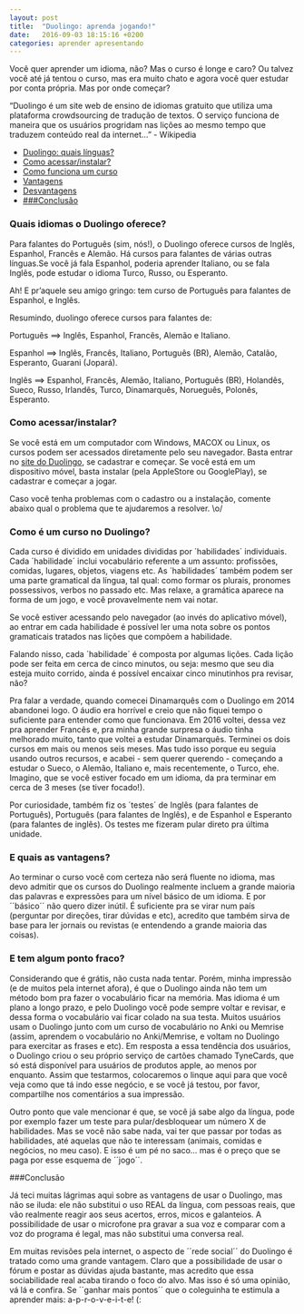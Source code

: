 ```yaml
---
layout: post
title:  "Duolingo: aprenda jogando!"
date:   2016-09-03 18:15:16 +0200
categories: aprender apresentando
---
```


Você quer aprender um idioma, não? Mas o curso é longe e caro?
Ou talvez você até já tentou o curso, mas era muito chato e agora você quer estudar por conta
própria. Mas por onde começar?

“Duolingo é um site web de ensino de idiomas gratuito que utiliza uma plataforma crowdsourcing de tradução de textos. O serviço funciona de maneira que os usuários progridam nas lições ao mesmo tempo que traduzem conteúdo real da internet…” - Wikipedia

* <a href="#linguas">Duolingo: quais línguas?</a>
* <a href="#acesso">Como acessar/instalar?</a>
* <a href="#curso">Como funciona um curso</a>
* <a href="#vantagens">Vantagens</a>
* <a href="#desvantagens">Desvantagens</a>
* [###Conclusão](###conclusão)


 <h3 id="linguas">Quais idiomas o Duolingo oferece?</h3>

Para falantes do Português (sim, nós!), o Duolingo oferece cursos de Inglês, Espanhol, Francês e Alemão. Há cursos para falantes de várias outras línguas.Se você já fala Espanhol, poderia aprender Italiano, ou se fala Inglês, pode estudar o idioma Turco, Russo, ou Esperanto.

Ah! E pr’aquele seu amigo gringo: tem curso de Português para falantes de Espanhol, e Inglês.

Resumindo, duolingo oferece cursos para falantes de:

Português ==> Inglês, Espanhol, Francês, Alemão e Italiano.

Espanhol ==> Inglês, Francês, Italiano, Português (BR), Alemão, Catalão, Esperanto, Guarani (Jopará).

Inglês ==> Espanhol, Francês, Alemão, Italiano, Português (BR), Holandês, Sueco, Russo, Irlandês, Turco, Dinamarquês, Norueguês, Polonês, Esperanto.

<h3 id="acesso">Como acessar/instalar?</h3>

Se você está em um computador com Windows, MACOX ou Linux, os cursos podem ser acessados diretamente pelo seu navegador. Basta entrar no <a href="htttp://duolingo.com">site do Duolingo</a>, se cadastrar e começar. Se você está em um dispositivo móvel, basta instalar (pela AppleStore ou GooglePlay), se cadastrar e começar a jogar.

Caso você tenha problemas com o cadastro ou a instalação, comente abaixo qual o problema que te ajudaremos a resolver. \o/


<h3 id="curso">Como é um curso no Duolingo?</h3>

Cada curso é dividido em unidades divididas por ´habilidades´ individuais. Cada ´habilidade´ inclui vocabulário referente a um assunto: profissões, comidas, lugares, objetos, viagens etc. As ´habilidades´ também podem ser uma parte gramatical da língua, tal qual: como formar os plurais, pronomes possessivos, verbos no passado etc. Mas relaxe, a gramática aparece na forma de um jogo, e você provavelmente nem vai notar.

Se você estiver acessando pelo navegador (ao invés do aplicativo móvel), ao entrar em cada habilidade é possível ler uma nota sobre os pontos gramaticais tratados nas lições que compõem a habilidade.

Falando nisso, cada ´habilidade´ é composta por algumas lições. Cada lição pode ser feita em cerca de cinco minutos, ou seja: mesmo que seu dia esteja muito corrido, ainda é possível encaixar cinco minutinhos pra revisar, não?

Pra falar a verdade, quando comecei Dinamarquês com o Duolingo em 2014 abandonei logo. O áudio era horrível e creio que não fiquei tempo o suficiente para entender como que funcionava. Em 2016 voltei, dessa vez pra aprender Francês e, pra minha grande surpresa o áudio tinha melhorado muito, tanto que voltei a estudar Dinamarquês. Terminei os dois cursos em mais ou menos seis meses. Mas tudo isso porque eu seguia usando outros recursos, e acabei - sem querer querendo - começando a estudar o Sueco, o Alemão, Italiano e, mais recentemente, o Turco, ehe. Imagino, que se você estiver focado em um idioma, da pra terminar em cerca de 3 meses (se tiver focado!).

Por curiosidade, também fiz os ´testes´ de Inglês (para falantes de Português), Português (para falantes de Inglês), e de Espanhol e Esperanto (para falantes de inglês). Os testes me fizeram pular direto pra última unidade.


<h3 id="vantagens">E quais as vantagens?</h3>

Ao terminar o curso você com certeza não será fluente no idioma, mas devo admitir que os cursos do Duolingo realmente incluem a grande maioria das palavras e expressões para um nível básico de um idioma. E por ´´básico´´ não quero dizer inútil. É suficiente pra se virar num país (perguntar por direções, tirar dúvidas e etc), acredito que também sirva de base para ler jornais ou revistas (e entendendo a grande maioria das coisas).
<h3 id="desvantagens">E tem algum ponto fraco?</h3>

Considerando que é grátis, não custa nada tentar. Porém, minha impressão (e de muitos pela internet afora), é que o Duolingo ainda não tem um método bom pra fazer o vocabulário ficar na memória. Mas idioma é um plano a longo prazo, e pelo Duolingo você pode sempre voltar e revisar, e dessa forma o vocabulário vai ficar colado na sua testa.
Muitos usuários usam o Duolingo junto com um curso de vocabulário no Anki ou Memrise (assim, aprendem o vocabulário no Anki/Memrise, e voltam no Duolingo para exercitar as frases e etc).
Em resposta a essa tendência dos usuários, o Duolingo criou o seu próprio serviço de cartões chamado TyneCards, que só está disponível para usuários de produtos apple, ao menos por enquanto. Assim que testarmos, colocaremos o linque aqui para que você veja como que tá indo esse negócio, e se você já testou, por favor, compartilhe nos comentários a sua impressão.

Outro ponto que vale mencionar é que, se você já sabe algo da língua, pode por exemplo fazer um teste para pular/desbloquear um número X de habilidades. Mas se você não sabe nada, vai ter que passar por todas as habilidades, até aquelas que não te interessam (animais, comidas e negócios, no meu caso). E isso é um pé no saco… mas é o preço que se paga por esse esquema de ´´jogo´´.


###Conclusão

Já teci muitas lágrimas aqui sobre as vantagens de usar o Duolingo, mas não se iluda: ele não substitui o uso REAL da língua, com pessoas reais, que vão realmente reagir aos seus acertos, erros, micos e galanteios. A possibilidade de usar o microfone pra gravar a sua voz e comparar com a voz do programa é legal, mas não substitui uma conversa real.

Em muitas revisões pela internet, o aspecto de ´´rede social´´ do Duolingo é tratado como uma grande vantagem. Claro que a possibilidade de usar o fórum e postar as dúvidas ajuda bastante, mas acredito que essa sociabilidade real acaba tirando o foco do alvo. Mas isso é só uma opinião, vá lá e confira. Se ´´ganhar mais pontos´´ que o coleguinha te estimula a aprender mais: a-p-r-o-v-e-i-t-e! (:

